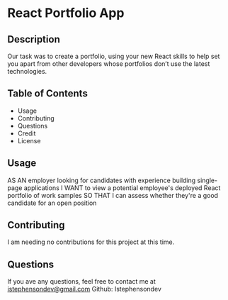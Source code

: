 # React Portfolio App

## Description

Our task was to create a portfolio, using your new React skills to help set you apart from other developers whose portfolios don’t use the latest technologies.

## Table of Contents 

- Usage
- Contributing
- Questions
- Credit
- License

## Usage 

AS AN employer looking for candidates with experience building single-page applications
I WANT to view a potential employee's deployed React portfolio of work samples
SO THAT I can assess whether they're a good candidate for an open position

## Contributing

I am needing no contributions for this project at this time.

## Questions

If you ave any questions, feel free to contact me at istephensondev@gmail.com
Github: Istephensondev
